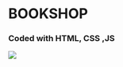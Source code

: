<h1> BOOKSHOP </h1>

<h3> Coded with HTML, CSS ,JS </h3>

<img src="./assets/images/Zight Recording 2024-05-12 at 01.15.00 PM.gif">

